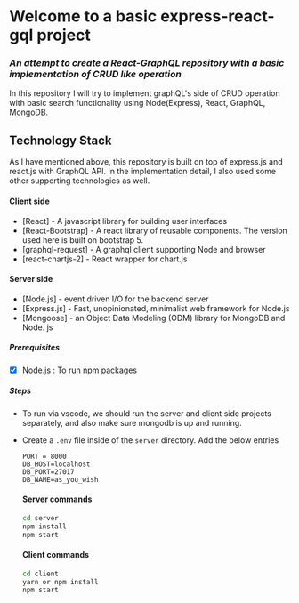 # Welcome to a basic express-react-gql project

### _An attempt to create a React-GraphQL repository with a basic implementation of CRUD like operation_

In this repository I will try to implement graphQL's side of CRUD operation with basic search functionality using Node(Express), React, GraphQL, MongoDB.

## Technology Stack

As I have mentioned above, this repository is built on top of express.js and react.js with GraphQL API. In the implementation detail, I also used some other supporting technologies as well.

#### Client side

-   [React] - A javascript library for building user interfaces
-   [React-Bootstrap] - A react library of reusable components. The version used here is built on bootstrap 5.
-   [graphql-request] - A graphql client supporting Node and browser
-   [react-chartjs-2] - React wrapper for chart.js

#### Server side

-   [Node.js] - event driven I/O for the backend server
-   [Express.js] - Fast, unopinionated, minimalist web framework for Node.js
-   [Mongoose] - an Object Data Modeling (ODM) library for MongoDB and Node. js

##### Prerequisites

-   [x] Node.js : To run npm packages

##### Steps

-   To run via vscode, we should run the server and client side projects separately, and also make sure mongodb is up and running.
-   Create a `.env` file inside of the `server` directory. Add the below entries
    ```
    PORT = 8000
    DB_HOST=localhost
    DB_PORT=27017
    DB_NAME=as_you_wish
    ```
    #### Server commands

    ```sh
    cd server
    npm install
    npm start
    ```
    #### Client commands

    ```sh
    cd client
    yarn or npm install
    npm start
    ```

